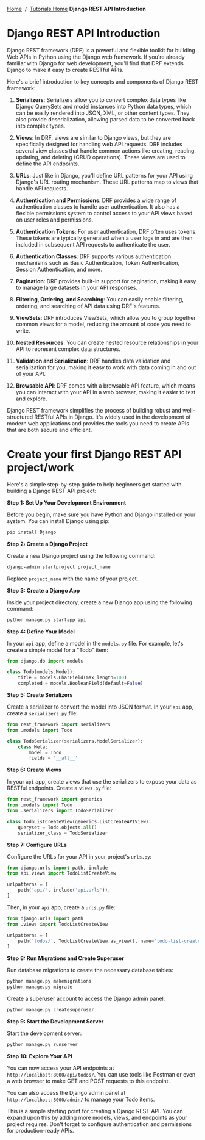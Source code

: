<a href="/">Home</a>&nbsp;&nbsp;/&nbsp;&nbsp;<a href="/tutorials/tutorials_home_page">Tutorials Home</a>
<b>Django REST API Introduction</b>
<br>

# Django REST API Introduction

Django REST framework (DRF) is a powerful and flexible toolkit for building Web APIs in Python using the Django web framework. If you're already familiar with Django for web development, you'll find that DRF extends Django to make it easy to create RESTful APIs.

Here's a brief introduction to key concepts and components of Django REST framework:

1. **Serializers**: Serializers allow you to convert complex data types like Django QuerySets and model instances into Python data types, which can be easily rendered into JSON, XML, or other content types. They also provide deserialization, allowing parsed data to be converted back into complex types.

2. **Views**: In DRF, views are similar to Django views, but they are specifically designed for handling web API requests. DRF includes several view classes that handle common actions like creating, reading, updating, and deleting (CRUD operations). These views are used to define the API endpoints.

3. **URLs**: Just like in Django, you'll define URL patterns for your API using Django's URL routing mechanism. These URL patterns map to views that handle API requests.

4. **Authentication and Permissions**: DRF provides a wide range of authentication classes to handle user authentication. It also has a flexible permissions system to control access to your API views based on user roles and permissions.

5. **Authentication Tokens**: For user authentication, DRF often uses tokens. These tokens are typically generated when a user logs in and are then included in subsequent API requests to authenticate the user.

6. **Authentication Classes**: DRF supports various authentication mechanisms such as Basic Authentication, Token Authentication, Session Authentication, and more.

7. **Pagination**: DRF provides built-in support for pagination, making it easy to manage large datasets in your API responses.

8. **Filtering, Ordering, and Searching**: You can easily enable filtering, ordering, and searching of API data using DRF's features.

9. **ViewSets**: DRF introduces ViewSets, which allow you to group together common views for a model, reducing the amount of code you need to write.

10. **Nested Resources**: You can create nested resource relationships in your API to represent complex data structures.

11. **Validation and Serialization**: DRF handles data validation and serialization for you, making it easy to work with data coming in and out of your API.

12. **Browsable API**: DRF comes with a browsable API feature, which means you can interact with your API in a web browser, making it easier to test and explore.

Django REST framework simplifies the process of building robust and well-structured RESTful APIs in Django. It's widely used in the development of modern web applications and provides the tools you need to create APIs that are both secure and efficient.

# Create your first Django REST API project/work

Here's a simple step-by-step guide to help beginners get started with building a Django REST API project:

**Step 1: Set Up Your Development Environment**

Before you begin, make sure you have Python and Django installed on your system. You can install Django using pip:

```bash
pip install Django
```

**Step 2: Create a Django Project**

Create a new Django project using the following command:

```bash
django-admin startproject project_name
```

Replace `project_name` with the name of your project.

**Step 3: Create a Django App**

Inside your project directory, create a new Django app using the following command:

```bash
python manage.py startapp api
```

**Step 4: Define Your Model**

In your `api` app, define a model in the `models.py` file. For example, let's create a simple model for a "Todo" item:

```python
from django.db import models

class Todo(models.Model):
    title = models.CharField(max_length=100)
    completed = models.BooleanField(default=False)
```

**Step 5: Create Serializers**

Create a serializer to convert the model into JSON format. In your `api` app, create a `serializers.py` file:

```python
from rest_framework import serializers
from .models import Todo

class TodoSerializer(serializers.ModelSerializer):
    class Meta:
        model = Todo
        fields = '__all__'
```

**Step 6: Create Views**

In your `api` app, create views that use the serializers to expose your data as RESTful endpoints. Create a `views.py` file:

```python
from rest_framework import generics
from .models import Todo
from .serializers import TodoSerializer

class TodoListCreateView(generics.ListCreateAPIView):
    queryset = Todo.objects.all()
    serializer_class = TodoSerializer
```

**Step 7: Configure URLs**

Configure the URLs for your API in your project's `urls.py`:

```python
from django.urls import path, include
from api.views import TodoListCreateView

urlpatterns = [
    path('api/', include('api.urls')),
]
```

Then, in your `api` app, create a `urls.py` file:

```python
from django.urls import path
from .views import TodoListCreateView

urlpatterns = [
    path('todos/', TodoListCreateView.as_view(), name='todo-list-create'),
]
```

**Step 8: Run Migrations and Create Superuser**

Run database migrations to create the necessary database tables:

```bash
python manage.py makemigrations
python manage.py migrate
```

Create a superuser account to access the Django admin panel:

```bash
python manage.py createsuperuser
```

**Step 9: Start the Development Server**

Start the development server:

```bash
python manage.py runserver
```

**Step 10: Explore Your API**

You can now access your API endpoints at `http://localhost:8000/api/todos/`. You can use tools like Postman or even a web browser to make GET and POST requests to this endpoint.

You can also access the Django admin panel at `http://localhost:8000/admin/` to manage your Todo items.

This is a simple starting point for creating a Django REST API. You can expand upon this by adding more models, views, and endpoints as your project requires. Don't forget to configure authentication and permissions for production-ready APIs.